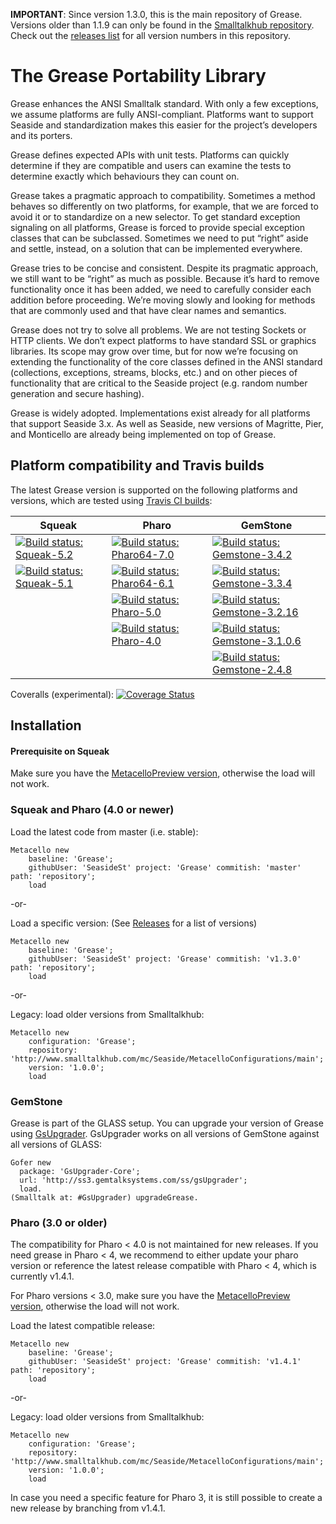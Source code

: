 **IMPORTANT**: Since version 1.3.0, this is the main repository of Grease. Versions older than 1.1.9 can only be found in the [Smalltalkhub repository](http://www.smalltalkhub.com/#!/~Seaside/Grease11). Check out the [releases list](https://github.com/SeasideSt/Grease/releases) for all version numbers in this repository.

The Grease Portability Library
======
Grease enhances the ANSI Smalltalk standard. With only a few exceptions, we assume platforms are fully ANSI-compliant. Platforms want to support Seaside and standardization makes this easier for the project’s developers and its porters.

Grease defines expected APIs with unit tests. Platforms can quickly determine if they are compatible and users can examine the tests to determine exactly which behaviours they can count on.

Grease takes a pragmatic approach to compatibility. Sometimes a method behaves so differently on two platforms, for example, that we are forced to avoid it or to standardize on a new selector. To get standard exception signaling on all platforms, Grease is forced to provide special exception classes that can be subclassed. Sometimes we need to put “right” aside and settle, instead, on a solution that can be implemented everywhere.

Grease tries to be concise and consistent. Despite its pragmatic approach, we still want to be “right” as much as possible. Because it’s hard to remove functionality once it has been added, we need to carefully consider each addition before proceeding. We’re moving slowly and looking for methods that are commonly used and that have clear names and semantics.

Grease does not try to solve all problems. We are not testing Sockets or HTTP clients. We don’t expect platforms to have standard SSL or graphics libraries. Its scope may grow over time, but for now we’re focusing on extending the functionality of the core classes defined in the ANSI standard (collections, exceptions, streams, blocks, etc.) and on other pieces of functionality that are critical to the Seaside project (e.g. random number generation and secure hashing).

Grease is widely adopted. Implementations exist already for all platforms that support Seaside 3.x. As well as Seaside, new versions of Magritte, Pier, and Monticello are already being implemented on top of Grease.

## Platform compatibility and Travis builds

The latest Grease version is supported on the following platforms and versions, which are tested using [Travis CI builds](https://travis-ci.org/SeasideSt/Grease):

| Squeak          | Pharo            | GemStone             |
| --------------- | ---------------- | -------------------- |
| [![Build status: Squeak-5.2](http://badges.herokuapp.com/travis/SeasideSt/Grease?branch=master&env=BUILD_NAME=Squeak-trunk&label=5.2)](http://travis-ci.org/SeasideSt/Grease) | [![Build status: Pharo64-7.0](http://badges.herokuapp.com/travis/SeasideSt/Grease?branch=master&env=BUILD_NAME=Pharo64-7.0&label=7.0)](http://travis-ci.org/SeasideSt/Grease) | [![Build status: Gemstone-3.4.2](http://badges.herokuapp.com/travis/SeasideSt/Grease?branch=master&env=BUILD_NAME=GemStone-3.4.2&label=3.4.2)](http://travis-ci.org/SeasideSt/Grease) |
| [![Build status: Squeak-5.1](http://badges.herokuapp.com/travis/SeasideSt/Grease?branch=master&env=BUILD_NAME=Squeak-5.1&label=5.1)](http://travis-ci.org/SeasideSt/Grease) | [![Build status: Pharo64-6.1](http://badges.herokuapp.com/travis/SeasideSt/Grease?branch=master&env=BUILD_NAME=Pharo64-6.1&label=6.1)](http://travis-ci.org/SeasideSt/Grease) | [![Build status: Gemstone-3.3.4](http://badges.herokuapp.com/travis/SeasideSt/Grease?branch=master&env=BUILD_NAME=GemStone-3.3.4&label=3.3.4)](http://travis-ci.org/SeasideSt/Grease) |
|                 | [![Build status: Pharo-5.0](http://badges.herokuapp.com/travis/SeasideSt/Grease?branch=master&env=BUILD_NAME=Pharo-5.0&label=5.0)](http://travis-ci.org/SeasideSt/Grease) | [![Build status: Gemstone-3.2.16](http://badges.herokuapp.com/travis/SeasideSt/Grease?branch=master&env=BUILD_NAME=GemStone-3.2.16&label=3.2.16)](http://travis-ci.org/SeasideSt/Grease) |
|                 | [![Build status: Pharo-4.0](http://badges.herokuapp.com/travis/SeasideSt/Grease?branch=master&env=BUILD_NAME=Pharo-4.0&label=4.0)](http://travis-ci.org/SeasideSt/Grease) | [![Build status: Gemstone-3.1.0.6](http://badges.herokuapp.com/travis/SeasideSt/Grease?branch=master&env=BUILD_NAME=GemStone-3.1.0.6&label=3.1.0.6)](http://travis-ci.org/SeasideSt/Grease) |
|                 |                  | [![Build status: Gemstone-2.4.8](http://badges.herokuapp.com/travis/SeasideSt/Grease?branch=master&env=BUILD_NAME=GemStone-2.4.8&label=2.4.8)](http://travis-ci.org/SeasideSt/Grease) |

Coveralls (experimental): [![Coverage Status](https://coveralls.io/repos/github/SeasideSt/Grease/badge.svg?branch=test-coveralls)](https://coveralls.io/github/SeasideSt/Grease?branch=test-coveralls)

## Installation

#### Prerequisite on Squeak

Make sure you have the [MetacelloPreview version](https://github.com/dalehenrich/metacello-work), otherwise the load will not work.

### Squeak and Pharo (4.0 or newer)

Load the latest code from master (i.e. stable):

```Smalltalk
Metacello new
    baseline: 'Grease';
    githubUser: 'SeasideSt' project: 'Grease' commitish: 'master' path: 'repository';
    load
```
-or-

Load a specific version:
(See [Releases](https://github.com/SeasideSt/Grease/releases) for a list of versions)

```Smalltalk
Metacello new
    baseline: 'Grease';
    githubUser: 'SeasideSt' project: 'Grease' commitish: 'v1.3.0' path: 'repository';
    load
```
-or-

Legacy: load older versions from Smalltalkhub:
```Smalltalk
Metacello new
    configuration: 'Grease';
    repository: 'http://www.smalltalkhub.com/mc/Seaside/MetacelloConfigurations/main';
    version: '1.0.0';
    load
```

### GemStone

Grease is part of the GLASS setup. You can upgrade your version of Grease using [GsUpgrader](https://github.com/GsDevKit/gsUpgrader).
GsUpgrader works on all versions of GemStone against all versions of GLASS:

```Smalltalk
Gofer new
  package: 'GsUpgrader-Core';
  url: 'http://ss3.gemtalksystems.com/ss/gsUpgrader';
  load.
(Smalltalk at: #GsUpgrader) upgradeGrease.
```

### Pharo (3.0 or older)

The compatibility for Pharo < 4.0 is not maintained for new releases. If you need grease in Pharo < 4, we recommend to either update your pharo version or reference the latest release compatible with Pharo < 4, which is currently v1.4.1.

For Pharo versions < 3.0, make sure you have the [MetacelloPreview version](https://github.com/dalehenrich/metacello-work), otherwise the load will not work.

Load the latest compatible release:

```Smalltalk
Metacello new
    baseline: 'Grease';
    githubUser: 'SeasideSt' project: 'Grease' commitish: 'v1.4.1' path: 'repository';
    load
```

-or-

Legacy: load older versions from Smalltalkhub:
```Smalltalk
Metacello new
    configuration: 'Grease';
    repository: 'http://www.smalltalkhub.com/mc/Seaside/MetacelloConfigurations/main';
    version: '1.0.0';
    load
```

In case you need a specific feature for Pharo 3, it is still possible to create a new release by branching from v1.4.1.